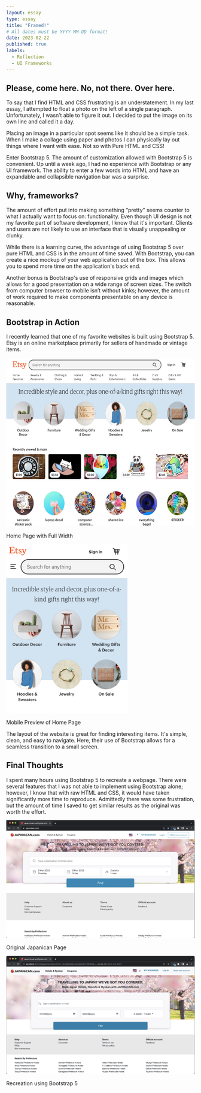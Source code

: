 ```yaml
---
layout: essay
type: essay
title: "Framed!"
# All dates must be YYYY-MM-DD format!
date: 2023-02-22
published: true
labels:
  - Reflection
  - UI Frameworks
---
```


<!-- UI Frameworks are not simple. In fact, they can be almost as complicated to learn as a new programming language. Given that, why bother to use something like Bootstrap 5? What does one get in return for the investment of time and frustration? Why not just use raw HTML and CSS? Are the software engineering benefits of UI frameworks?

For this assignment, create an engaging and informative essay about UI Frameworks. You might want to discuss some of the issues raised above, as well as your own personal experience with Bootstrap 5. Or perhaps you’ve also used another framework such as Semantic UI. In that case, it might be interesting to read your perspective on a comparison of the two.

This essay is tailor made to include an image of a web page built with a UI framework (or even a comparison of web pages built with and without a UI framework).

Feel free to go in another direction entirely, as long as you are discussing UI Frameworks, and as long as the result is interesting, informative, and insightful. Write for the world! -->



## Please, come here. No, not there. Over here.

To say that I find HTML and CSS frustrating is an understatement. In my last essay, I attempted to float a photo on the left of a single paragraph. Unfortunately, I wasn’t able to figure it out. I decided to put the image on its own line and called it a day.

Placing an image in a particular spot seems like it should be a simple task. When I make a collage using paper and photos I can physically lay out things where I want with ease. Not so with Pure HTML and CSS! 

Enter Bootstrap 5. The amount of customization allowed with Bootstrap 5 is convenient. Up until a week ago, I had no experience with Bootstrap or any UI framework. The ability to enter a few words into HTML and have an expandable and collapsible navigation bar was a surprise.

## Why, frameworks?

The amount of effort put into making something “pretty” seems counter to what I actually want to focus on: functionality. Even though UI design is not my favorite part of software development, I know that it's important. Clients and users are not likely to use an interface that is visually unappealing or clunky.

While there is a learning curve, the advantage of using Bootstrap 5 over pure HTML and CSS is in the amount of time saved. With Bootstrap, you can create a nice mockup of your web application out of the box. This allows you to spend more time on the application's back end.

Another bonus is Bootstrap's use of responsive grids and images which allows for a good presentation on a wide range of screen sizes. The switch from computer browser to mobile isn’t without kinks; however, the amount of work required to make components presentable on any device is reasonable.



## Bootstrap in Action

I recently learned that one of my favorite websites is built using Bootstrap 5. Etsy is an online marketplace primarily for sellers of handmade or vintage items. 

<div class="container mx-5 px-5 text-center">
  <div><img height="450px" class="pe-4" src="../essays/img/essay05/etsy.png">
    <p>Home Page with Full Width</p></div>
  <div><img height="450px" class="pe-4" src="../essays/img/essay05/etsy-mobile.png">
    <p>Mobile Preview of Home Page</p></div>
</div>
<div class="clearfix"></div>
The layout of the website is great for finding interesting items. It's simple, clean, and easy to navigate. Here, their use of Bootstrap allows for a seamless transition to a small screen.

## Final Thoughts
I spent many hours using Bootstrap 5 to recreate a webpage. There were several features that I was not able to implement using Bootstrap alone; however, I know that with raw HTML and CSS, it would have taken significantly more time to reproduce. Admittedly there was some frustration, but the amount of time I saved to get similar results as the original was worth the effort.

<div class="container text-center">
  <div><img width="600px" src="../essays/img/essay05/japanican-orig.png">
    <p>Original Japanican Page</p></div>
  <div><img width="600px"  src="../essays/img/essay05/japanican-remake.png">
    <p>Recreation using Bootstrap 5</p></div>
</div>
<div class="clearfix"></div>